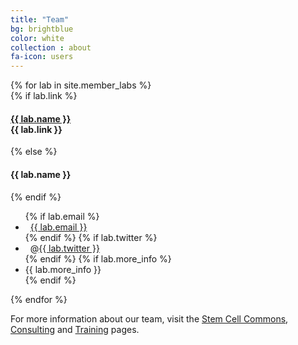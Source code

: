 ```yaml
---
title: "Team"
bg: brightblue
color: white
collection : about
fa-icon: users
---
```


<div class="team-member-blocks lab-members column full clearfix xs-margin-top xs-margin-bottom">
{% for lab in site.member_labs %}
    <div class="team-member-block lab-member-block">
        <div class="inner clearfix">
            <div class="detail">
                {% if lab.link %}
                <h4 class="name">
                    <a href="{{ lab.link }}" target="_blank" title="Go to {{ lab.link }}">{{ lab.name }}</a>
                    <div class="text-14px">{{ lab.link }}</div>
                </h4>
                {% else %}
                <h4 class="name">{{ lab.name }}</h3>
                {% endif %}
                <ul class="sm-margin-top">
                    {% if lab.email %}
                    <li class="email">
                        <i class="fa fa-fw fa-envelope"></i>&nbsp; <a href="mailto:{{lab.email}}" target="_blank">{{ lab.email }}</a>
                    </li>
                    {% endif %}
                    {% if lab.twitter %}
                    <li class="twitter">
                        <i class="fa fa-fw fa-twitter"></i>&nbsp; @<a href="https://twitter.com/{{lab.twitter}}" target="_blank">{{ lab.twitter }}</a>
                    </li>
                    {% endif %}
                    {% if lab.more_info %}
                    <li>{{ lab.more_info }}</li>
                    {% endif %}
                </ul>
            </div>
        </div>
    </div>
{% endfor %}
</div>

<p class="center">
For more information about our team, visit the <a href="stem-cell-commons">Stem Cell Commons</a>, <a href="consulting">Consulting</a> and <a href="training">Training</a> pages.
</p>


<script>
    (function($){
        $(".team-member-blocks").equalizer();
    })(jQuery);
</script>
